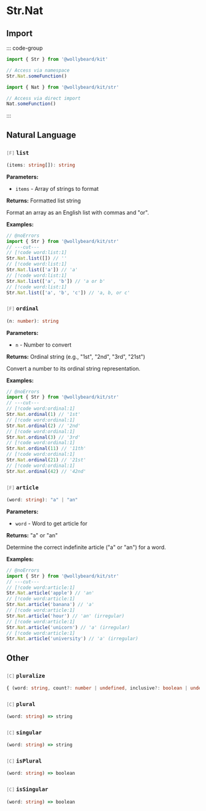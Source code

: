 # Str.Nat

## Import

::: code-group

```typescript [Namespace]
import { Str } from '@wollybeard/kit'

// Access via namespace
Str.Nat.someFunction()
```

```typescript [Barrel]
import { Nat } from '@wollybeard/kit/str'

// Access via direct import
Nat.someFunction()
```

:::

## Natural Language

### <span style="opacity: 0.6; font-weight: normal; font-size: 0.85em;">`[F]`</span> `list`

```typescript
(items: string[]): string
```

<SourceLink href="https://github.com/jasonkuhrt/kit/blob/main/./src/domains/str/nat/nat.ts#L23" />

**Parameters:**

- `items` - Array of strings to format

**Returns:** Formatted list string

Format an array as an English list with commas and "or".

**Examples:**

```typescript twoslash
// @noErrors
import { Str } from '@wollybeard/kit/str'
// ---cut---
// [!code word:list:1]
Str.Nat.list([]) // ''
// [!code word:list:1]
Str.Nat.list(['a']) // 'a'
// [!code word:list:1]
Str.Nat.list(['a', 'b']) // 'a or b'
// [!code word:list:1]
Str.Nat.list(['a', 'b', 'c']) // 'a, b, or c'
```

### <span style="opacity: 0.6; font-weight: normal; font-size: 0.85em;">`[F]`</span> `ordinal`

```typescript
(n: number): string
```

<SourceLink href="https://github.com/jasonkuhrt/kit/blob/main/./src/domains/str/nat/nat.ts#L45" />

**Parameters:**

- `n` - Number to convert

**Returns:** Ordinal string (e.g., "1st", "2nd", "3rd", "21st")

Convert a number to its ordinal string representation.

**Examples:**

```typescript twoslash
// @noErrors
import { Str } from '@wollybeard/kit/str'
// ---cut---
// [!code word:ordinal:1]
Str.Nat.ordinal(1) // '1st'
// [!code word:ordinal:1]
Str.Nat.ordinal(2) // '2nd'
// [!code word:ordinal:1]
Str.Nat.ordinal(3) // '3rd'
// [!code word:ordinal:1]
Str.Nat.ordinal(11) // '11th'
// [!code word:ordinal:1]
Str.Nat.ordinal(21) // '21st'
// [!code word:ordinal:1]
Str.Nat.ordinal(42) // '42nd'
```

### <span style="opacity: 0.6; font-weight: normal; font-size: 0.85em;">`[F]`</span> `article`

```typescript
(word: string): "a" | "an"
```

<SourceLink href="https://github.com/jasonkuhrt/kit/blob/main/./src/domains/str/nat/nat.ts#L209" />

**Parameters:**

- `word` - Word to get article for

**Returns:** "a" or "an"

Determine the correct indefinite article ("a" or "an") for a word.

**Examples:**

```typescript twoslash
// @noErrors
import { Str } from '@wollybeard/kit/str'
// ---cut---
// [!code word:article:1]
Str.Nat.article('apple') // 'an'
// [!code word:article:1]
Str.Nat.article('banana') // 'a'
// [!code word:article:1]
Str.Nat.article('hour') // 'an' (irregular)
// [!code word:article:1]
Str.Nat.article('unicorn') // 'a' (irregular)
// [!code word:article:1]
Str.Nat.article('university') // 'a' (irregular)
```

## Other

### <span style="opacity: 0.6; font-weight: normal; font-size: 0.85em;">`[C]`</span> `pluralize`

```typescript
{ (word: string, count?: number | undefined, inclusive?: boolean | undefined): string; plural(word: string): string; singular(word: string): string; addPluralRule(rule: Rule, replacement: string): void; addSingularRule(rule: Rule, replacement: string): void; addIrregularRule(single: string, plural: string): void; addUncountableRule(rule: Rule): void; isPlural(word: string): boolean; isSingular(word: string): boolean; }
```

<SourceLink href="https://github.com/jasonkuhrt/kit/blob/main/./src/domains/str/nat/nat.ts#L4" />

### <span style="opacity: 0.6; font-weight: normal; font-size: 0.85em;">`[C]`</span> `plural`

```typescript
(word: string) => string
```

<SourceLink href="https://github.com/jasonkuhrt/kit/blob/main/./src/domains/str/nat/nat.ts#L5" />

### <span style="opacity: 0.6; font-weight: normal; font-size: 0.85em;">`[C]`</span> `singular`

```typescript
(word: string) => string
```

<SourceLink href="https://github.com/jasonkuhrt/kit/blob/main/./src/domains/str/nat/nat.ts#L6" />

### <span style="opacity: 0.6; font-weight: normal; font-size: 0.85em;">`[C]`</span> `isPlural`

```typescript
(word: string) => boolean
```

<SourceLink href="https://github.com/jasonkuhrt/kit/blob/main/./src/domains/str/nat/nat.ts#L7" />

### <span style="opacity: 0.6; font-weight: normal; font-size: 0.85em;">`[C]`</span> `isSingular`

```typescript
(word: string) => boolean
```

<SourceLink href="https://github.com/jasonkuhrt/kit/blob/main/./src/domains/str/nat/nat.ts#L8" />
